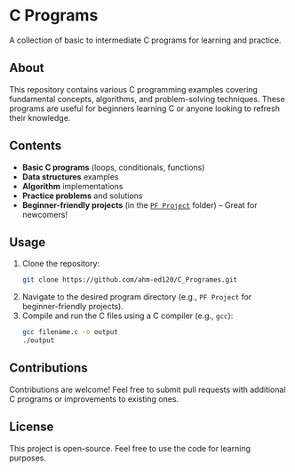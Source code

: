 # C Programs  

A collection of basic to intermediate C programs for learning and practice.  

## About  

This repository contains various C programming examples covering fundamental concepts, algorithms, and problem-solving techniques. These programs are useful for beginners learning C or anyone looking to refresh their knowledge.  

## Contents  

- **Basic C programs** (loops, conditionals, functions)  
- **Data structures** examples  
- **Algorithm** implementations  
- **Practice problems** and solutions  
- **Beginner-friendly projects** (in the [`PF Project`](https://github.com/ahm-ed120/C_Programes/tree/main/PF%20Project) folder) – Great for newcomers!  

## Usage  

1. Clone the repository:  
   ```bash  
   git clone https://github.com/ahm-ed120/C_Programes.git  
   ```  
2. Navigate to the desired program directory (e.g., `PF Project` for beginner-friendly projects).  
3. Compile and run the C files using a C compiler (e.g., `gcc`):  
   ```bash  
   gcc filename.c -o output  
   ./output  
   ```  

## Contributions  

Contributions are welcome! Feel free to submit pull requests with additional C programs or improvements to existing ones.  

## License  

This project is open-source. Feel free to use the code for learning purposes.  
